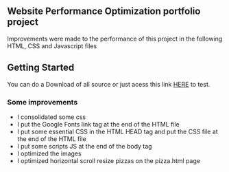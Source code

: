 ## Website Performance Optimization portfolio project

Improvements were made to the performance of this project in the following HTML, CSS and Javascript files

## Getting Started

You can do a Download of all source or just acess this link [HERE](https://elfiservice.github.io/frontend-nanodegree-mobile-portfolio/) to test.

### Some improvements
 - I consolidated some css
 - I put the Google Fonts link tag at the end of the HTML file
 - I put some essential CSS in the HTML HEAD tag and put the CSS file at the end of the HTML file
 - I put some scripts JS at the end of the body tag
 - I optimized the images
 - I optimized horizontal scroll resize pizzas on the pizza.html page
 


